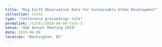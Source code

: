 ```yaml
---
title: "Big Earth Observation Data for Sustainable Urban Development"
collection: talks
type: "Conference proceedings talk"
permalink: /talks/2019-04-04-talk-3
venue: "AAG Annual Meeting 2019"
date: 2019-04-04
location: "Washington, DC"
---
```

